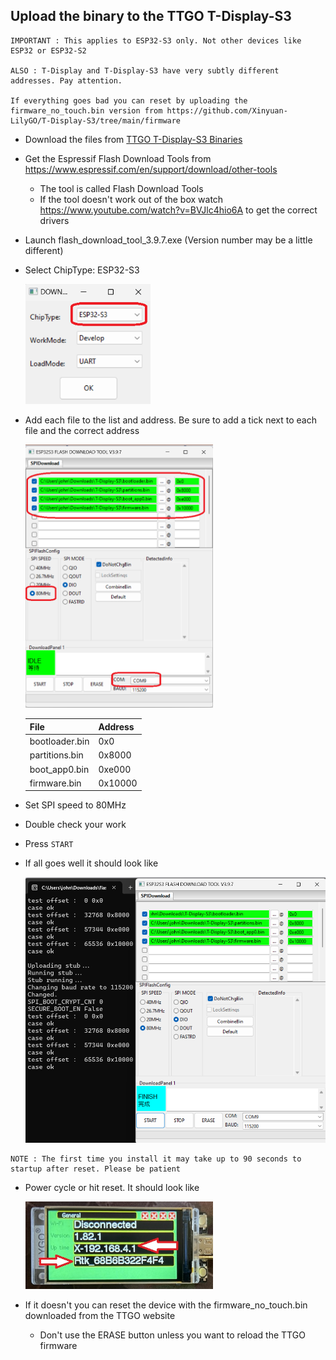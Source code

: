 ## Upload the binary to the TTGO T-Display-S3

```
IMPORTANT : This applies to ESP32-S3 only. Not other devices like ESP32 or ESP32-S2

ALSO : T-Display and T-Display-S3 have very subtly different addresses. Pay attention.

If everything goes bad you can reset by uploading the firmware_no_touch.bin version from https://github.com/Xinyuan-LilyGO/T-Display-S3/tree/main/firmware
```


- Download the files from [TTGO T-Display-S3 Binaries](https://github.com/mctainsh/Esp32/blob/main/UM98RTKServer/Deploy/T-Display-S3)
- Get the Espressif Flash Download Tools from https://www.espressif.com/en/support/download/other-tools
	- The tool is called Flash Download Tools
	- If the tool doesn't work out of the box watch https://www.youtube.com/watch?v=BVJlc4hio6A to get the correct drivers
- Launch flash_download_tool_3.9.7.exe (Version number may be a little different)
- Select ChipType: ESP32-S3

	<img src="https://github.com/mctainsh/Esp32/blob/main/UM98RTKServer/Photos/TTGO-Display-S3/Flash-ChipSelect.png?raw=true" width="200"/>
- Add each file to the list and address. Be sure to add a tick next to each file and the correct address

	<img src="https://github.com/mctainsh/Esp32/blob/main/UM98RTKServer/Photos/TTGO-Display-S3/Flash-FileAssignment.png?raw=true" width="300"/>

	| File | Address | 
	| --- | --- | 
 	| bootloader.bin|0x0 | 
 	| partitions.bin|0x8000 | 
 	| boot_app0.bin |0xe000 |
 	| firmware.bin |0x10000|

- Set SPI speed to 80MHz
- Double check your work
- Press `START`
- If all goes well it should look like

	<img src="https://github.com/mctainsh/Esp32/blob/main/UM98RTKServer/Photos/TTGO-Display-S3/Flash-CompleteResult.png?raw=true" Width="600"/>

```
NOTE : The first time you install it may take up to 90 seconds to startup after reset. Please be patient
```

- Power cycle or hit reset. It should look like

	<img src="https://github.com/mctainsh/Esp32/blob/main/UM98RTKServer/Photos/TTGO-Display-S3/PRE_WIFI.jpg?raw=true" width="300"/>
- If it doesn't you can reset the device with the firmware_no_touch.bin downloaded from the TTGO website
	- Don't use the ERASE button unless you want to reload the TTGO firmware